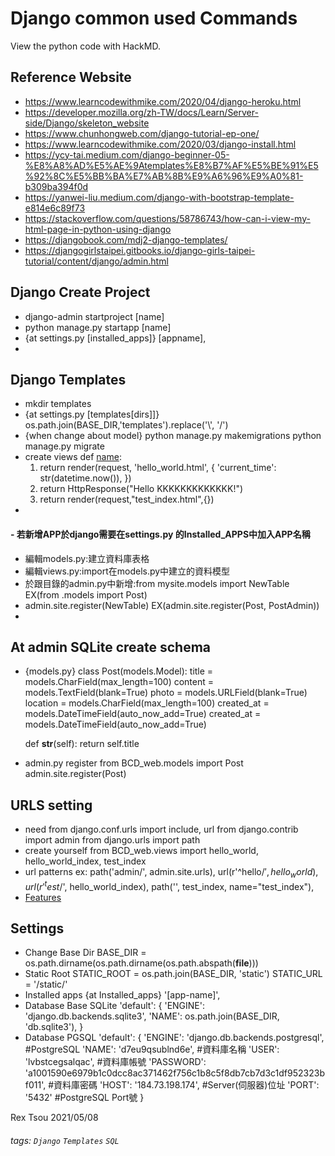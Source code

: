 # Django common used Commands

View the python code with HackMD.

Reference Website
---
- https://www.learncodewithmike.com/2020/04/django-heroku.html
- https://developer.mozilla.org/zh-TW/docs/Learn/Server-side/Django/skeleton_website
- https://www.chunhongweb.com/django-tutorial-ep-one/
- https://www.learncodewithmike.com/2020/03/django-install.html
- https://ycy-tai.medium.com/django-beginner-05-%E8%A8%AD%E5%AE%9Atemplates%E8%B7%AF%E5%BE%91%E5%92%8C%E5%BB%BA%E7%AB%8B%E9%A6%96%E9%A0%81-b309ba394f0d
- https://yanwei-liu.medium.com/django-with-bootstrap-template-e814e6c89f73
- https://stackoverflow.com/questions/58786743/how-can-i-view-my-html-page-in-python-using-django
- https://djangobook.com/mdj2-django-templates/
- https://djangogirlstaipei.gitbooks.io/django-girls-taipei-tutorial/content/django/admin.html

Django Create Project
---
- django-admin startproject [name]
- python manage.py startapp [name]
- {at settings.py [installed_apps]} [appname],
- 


Django Templates
---
- mkdir templates
- {at settings.py [templates[dirs]]} os.path.join(BASE_DIR,'templates').replace('\\', '/')
- {when change about model} python manage.py makemigrations
python manage.py migrate
- create views 
def [name](request):
    1. return render(request, 'hello_world.html', {
        'current_time': str(datetime.now()),
    })
    2. return HttpResponse("Hello KKKKKKKKKKKKK!")
    3. return render(request,"test_index.html",{})
- 


#### - 若新增APP於django需要在settings.py 的Installed_APPS中加入APP名稱
- 編輯models.py:建立資料庫表格
- 編輯views.py:import在models.py中建立的資料模型
- 於跟目錄的admin.py中新增:from mysite.models import NewTable EX(from .models import Post)
- admin.site.register(NewTable) EX(admin.site.register(Post, PostAdmin))
- 

At admin SQLite create schema
---
- {models.py}
    class Post(models.Model):
    title = models.CharField(max_length=100)
    content = models.TextField(blank=True)
    photo = models.URLField(blank=True)
    location = models.CharField(max_length=100)
    created_at = models.DateTimeField(auto_now_add=True)
    created_at = models.DateTimeField(auto_now_add=True)

    def __str__(self):
        return self.title
- admin.py register
    from BCD_web.models import Post
    admin.site.register(Post)

URLS setting
---
- need
    from django.conf.urls import include, url
from django.contrib import admin
from django.urls import path
- create yourself
    from BCD_web.views import hello_world, hello_world_index, test_index
- url patterns ex:
    path('admin/', admin.site.urls),
    url(r'^hello/$', hello_world),
    url(r'^test/$', hello_world_index),
    path('', test_index, name="test_index"),
- [Features](/s/features)

Settings
---
- Change Base Dir
    BASE_DIR = os.path.dirname(os.path.dirname(os.path.abspath(__file__)))
- Static Root
    STATIC_ROOT = os.path.join(BASE_DIR, 'static')
    STATIC_URL = '/static/'
- Installed apps
    {at Installed_apps}
    '[app-name]',
- Database Base SQLite
    'default': {
        'ENGINE': 'django.db.backends.sqlite3',
        'NAME': os.path.join(BASE_DIR, 'db.sqlite3'),
    }
- Database PGSQL
    'default': {
        'ENGINE': 'django.db.backends.postgresql',                                          #PostgreSQL
        'NAME': 'd7eu9qsublnd6e',                                                           #資料庫名稱
        'USER': 'lvbstcegsalqac',                                                           #資料庫帳號
        'PASSWORD': 'a1001590e6979b1c0dcc8ac371462f756c1b8c5f8db7cb7d3c1df952323bf011',     #資料庫密碼
        'HOST': '184.73.198.174',                                                           #Server(伺服器)位址
        'PORT': '5432'                                                                      #PostgreSQL Port號
    }


Rex Tsou 2021/05/08

###### tags: `Django` `Templates` `SQL`
